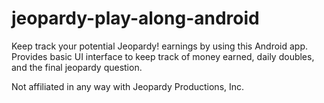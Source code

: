 # jeopardy-play-along-android

Keep track your potential Jeopardy! earnings by using this Android app. Provides basic UI interface to keep track of money earned, daily doubles, and the final jeopardy question.

Not affiliated in any way with Jeopardy Productions, Inc.
